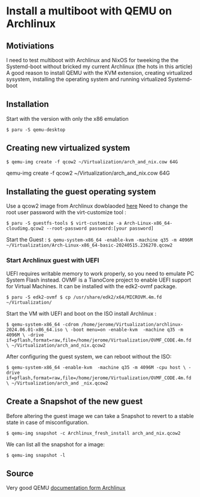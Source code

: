 # Install a multiboot with QEMU on Archlinux #

## Motiviations ##

I need to test multiboot with Archlinux and NixOS for tweeking the the Systemd-boot without bricked my current Archlinux (the hots in this article)
A good reason to install QEMU with the KVM extension, creating virtualized sysystem, installing the operating system and running virtualized Systemd-boot

## Installation ##

Start with the version with only the x86 emulation

`$ paru -S qemu-desktop`

## Creating new virtualized system ##

`$ qemu-img create -f qcow2 ~/Virtualization/arch_and_nix.cow 64G`

qemu-img create -f qcow2 ~/Virtualization/arch_and_nix.cow 64G

## Installating the guest operating system ##

Use a qcow2 image from Archlinux dowblaoded [here](https://gitlab.archlinux.org/archlinux/arch-boxes/-/packages/1422)
Need to change the root user password with the virt-customize tool :

`$ paru -S guestfs-tools
$ virt-customize -a Arch-Linux-x86_64-cloudimg.qcow2 --root-password password:[your password]`

Start the Guest :
`$ qemu-system-x86_64 -enable-kvm -machine q35 -m 4096M ~/Virtualization/Arch-Linux-x86_64-basic-20240515.236270.qcow2`

### Start Archlinux guest with UEFI ###

UEFI requires writable memory to work properly, so you need to emulate PC System Flash instead. OVMF is a TianoCore project to enable UEFI support for Virtual Machines. It can be installed with the edk2-ovmf package.

`$ paru -S edk2-ovmf
$ cp /usr/share/edk2/x64/MICROVM.4m.fd ~/Virtualization/`

Start the VM with UEFI and boot on the ISO install Archlinux :

`$ qemu-system-x86_64 -cdrom /home/jerome/Virtualization/archlinux-2024.06.01-x86_64.iso \
-boot menu=on -enable-kvm  -machine q35 -m 4096M \
-drive if=pflash,format=raw,file=/home/jerome/Virtualization/OVMF_CODE.4m.fd \
~/Virtualization/arch_and_nix.qcow2`

After configuring the guest system, we can reboot without the ISO:

`$ qemu-system-x86_64 -enable-kvm  -machine q35 -m 4096M -cpu host \
-drive if=pflash,format=raw,file=/home/jerome/Virtualization/OVMF_CODE.4m.fd \
~/Virtualization/arch_and _nix.qcow2`

## Create a Snapshot of the new guest ##

Before altering the guest image we can take a Snapshot to revert to a stable state in case of misconfiguration.

`$ qemu-img snapshot -c Archlinux_fresh_install arch_and_nix.qcow2`

We can list all the snapshot for a image:

`$ qemu-img snapshot -l`

## Source ##

Very good QEMU [documentation form Archlinux](https://wiki.archlinux.org/title/QEMU)
